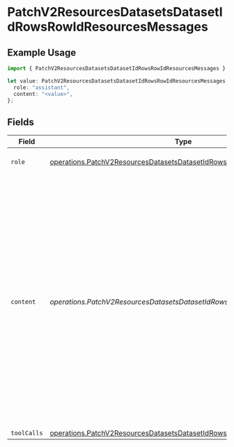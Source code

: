 # PatchV2ResourcesDatasetsDatasetIdRowsRowIdResourcesMessages

## Example Usage

```typescript
import { PatchV2ResourcesDatasetsDatasetIdRowsRowIdResourcesMessages } from "orq-node-client/models/operations";

let value: PatchV2ResourcesDatasetsDatasetIdRowsRowIdResourcesMessages = {
  role: "assistant",
  content: "<value>",
};
```

## Fields

| Field                                                                                                                                                                                                                                                                    | Type                                                                                                                                                                                                                                                                     | Required                                                                                                                                                                                                                                                                 | Description                                                                                                                                                                                                                                                              |
| ------------------------------------------------------------------------------------------------------------------------------------------------------------------------------------------------------------------------------------------------------------------------ | ------------------------------------------------------------------------------------------------------------------------------------------------------------------------------------------------------------------------------------------------------------------------ | ------------------------------------------------------------------------------------------------------------------------------------------------------------------------------------------------------------------------------------------------------------------------ | ------------------------------------------------------------------------------------------------------------------------------------------------------------------------------------------------------------------------------------------------------------------------ |
| `role`                                                                                                                                                                                                                                                                   | [operations.PatchV2ResourcesDatasetsDatasetIdRowsRowIdResourcesRole](../../models/operations/patchv2resourcesdatasetsdatasetidrowsrowidresourcesrole.md)                                                                                                                 | :heavy_check_mark:                                                                                                                                                                                                                                                       | The role of the prompt message                                                                                                                                                                                                                                           |
| `content`                                                                                                                                                                                                                                                                | *operations.PatchV2ResourcesDatasetsDatasetIdRowsRowIdResourcesContent*                                                                                                                                                                                                  | :heavy_check_mark:                                                                                                                                                                                                                                                       | The contents of the user message. Either the text content of the message or an array of content parts with a defined type, each can be of type `text` or `image_url` when passing in images. You can pass multiple images by adding multiple `image_url` content parts.  |
| `toolCalls`                                                                                                                                                                                                                                                              | [operations.PatchV2ResourcesDatasetsDatasetIdRowsRowIdResourcesToolCalls](../../models/operations/patchv2resourcesdatasetsdatasetidrowsrowidresourcestoolcalls.md)[]                                                                                                     | :heavy_minus_sign:                                                                                                                                                                                                                                                       | N/A                                                                                                                                                                                                                                                                      |